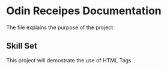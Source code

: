 # Odin Receipes Documentation

The file explains the purpose of the project

## Skill Set

This project will demostrate the use of HTML Tags
